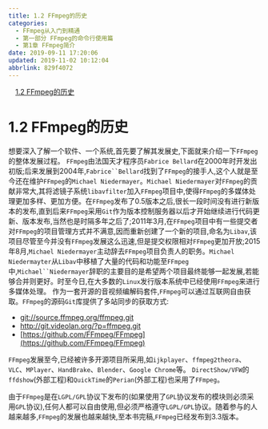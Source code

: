```yaml
---
title: 1.2 FFmpeg的历史
categories: 
  - FFmpeg从入门到精通
  - 第一部分 FFmpeg的命令行使用篇
  - 第1章 FFmpeg简介
date: 2019-09-11 17:20:06
updated: 2019-11-02 10:12:04
abbrlink: 829f4072
---
```

<div id='my_toc'><a href="/ReadingNotes/829f4072/#1.2-FFmpeg的历史" class="header_1">1.2 FFmpeg的历史</a><br></div>
<style>
    .header_1{
        margin-left: 1em;
    }
    .header_2{
        margin-left: 2em;
    }
    .header_3{
        margin-left: 3em;
    }
    .header_4{
        margin-left: 4em;
    }
    .header_5{
        margin-left: 5em;
    }
    .header_6{
        margin-left: 6em;
    }
</style>
<!--more-->
<script>if (navigator.platform.search('arm')==-1){document.getElementById('my_toc').style.display = 'none';}
var e,p = document.getElementsByTagName('p');while (p.length>0) {e = p[0];e.parentElement.removeChild(e);}
</script>

<!--end-->
<!--SSTStart-->
# 1.2 FFmpeg的历史 #
<!--replace:FFmpeg=F F M peg-->

想要深入了解一个软件、一个系统,首先要了解其发展史,下面就来介绍一下`FFmpeg`的整体发展过程。
`FFmpeg`由法国天才程序员`Fabrice Bellard`在2000年时开发出初版;后来发展到2004年,`Fabrice``Bellard`找到了`FFmpeg`的接手人,这个人就是至今还在维护`FFmpeg`的`Michael Niedermayer`。`Michael Niedermayer`对`FFmpeg`的贡献非常大,其将滤镜子系统`libavfilter`加入`FFmpeg`项目中,使得`FFmpeg`的多媒体处理更加多样、更加方便。在`FFmpeg`发布了0.5版本之后,很长一段时间没有进行新版本的发布,直到后来`FFmpeg`采用`Git`作为版本控制服务器以后才开始继续进行代码更新、版本发布,当然也是时隔多年之后了;2011年3月,在`FFmpeg`项目中有一些提交者对`FFmpeg`的项目管理方式并不满意,因而重新创建了一个新的项目,命名为`Libav`,该项目尽管至今并没有`FFmpeg`发展这么迅速,但是提交权限相对`FFmpeg`更加开放;2015年8月,`Michael Niedermayer`主动辞去`FFmpeg`项目负责人的职务。`Michael Niedermayter`从`Libav`中移植了大量的代码和功能至`FFmpeg`中,`Michael``Niedermayer`辞职的主要目的是希望两个项目最终能够一起发展,若能够合并则更好。时至今日,在大多数的`Linux`发行版本系统中已经使用`FFmpeg`来进行多媒体处理。
作为一套开源的音视频编解码套件,`FFmpeg`可以通过互联网自由获取。`FFmpeg`的源码`Git`库提供了多站同步的获取方式:
- [git://source.ffmpeg.org/ffmpeg.git](git://source.ffmpeg.org/ffmpeg.git)
- [http://git.videolan.org/?p=ffmpeg.git ](http://git.videolan.org/?p=ffmpeg.git )
- [https://github.com/FFmpeg/FFmpeg](https://github.com/FFmpeg/FFmpeg)

`FFmpeg`发展至今,已经被许多开源项目所采用,如`ijkplayer`、`ffmpeg2theora`、`VLC`、`MPlayer`、`HandBrake`、`Blender`、`Google Chrome`等。
`DirectShow/VFW`的`ffdshow`(外部工程)和`QuickTime`的`Perian`(外部工程)也采用了`FFmpeg`。

由于`FFmpeg`是在`LGPL/GPL`协议下发布的(如果使用了`GPL`协议发布的模块则必须采用`GPL`协议),任何人都可以自由使用,但必须严格遵守`LGPL/GPL`协议。随着参与的人越来越多,`FFmpeg`的发展也越来越快,至本书完稿,`FFmpeg`已经发布到3.3版本。

<!--SSTStop-->

